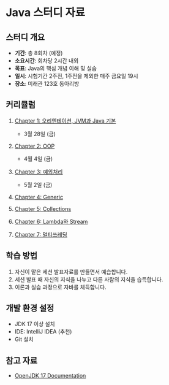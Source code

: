# Java 스터디 자료

## 스터디 개요

- **기간**: 총 8회차 (예정)
- **소요시간**: 회차당 2시간 내외
- **목표**: Java의 핵심 개념 이해 및 실습
- **일시**: 시험기간 2주전, 1주전을 제외한 매주 금요일 19시
- **장소**: 미래관 123호 동아리방

## 커리큘럼

1. [Chapter 1: 오리엔테이션, JVM과 Java 기본](chapter1.md)
   - 3월 28일 (금)

2. [Chapter 2: OOP](chapter2.md)
   - 4월 4일 (금)

3. [Chapter 3: 예외처리](chapter3.md)
   - 5월 2일 (금)

4. [Chapter 4: Generic](chapter4.md)

5. [Chapter 5: Collections](chapter5.md)

6. [Chapter 6: Lambda와 Stream](chapter6.md)

7. [Chapter 7: 멀티쓰레딩](chapter7.md)

## 학습 방법

1. 자신이 맡은 세션 발표자료를 만들면서 예습합니다.
2. 세션 발표 때 자신의 지식을 나누고 다른 사람의 지식을 습득합니다.
3. 이론과 실습 과정으로 자바를 체득합니다.

## 개발 환경 설정

- JDK 17 이상 설치
- IDE: IntelliJ IDEA (추천)
- Git 설치

## 참고 자료

- [OpenJDK 17 Documentation](https://devdocs.io/openjdk~17/)
